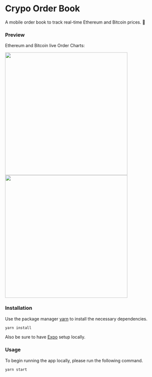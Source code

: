 # Crypo Order Book
A mobile order book to track real-time Ethereum and Bitcoin  prices. 🚀

### Preview
Ethereum and Bitcoin live Order Charts:

<p>
  <img src="https://user-images.githubusercontent.com/41558771/133944659-9a846b93-159f-485c-a16e-324c6bd2a46e.gif" height="400"/>
  <img src="https://user-images.githubusercontent.com/41558771/133944658-1c08298e-d90c-4af0-bafc-a82cbfa7fd14.gif" height="400"/>
</p>
  

### Installation

Use the package manager [yarn](https://yarnpkg.com/cli/install) to install the necessary
dependencies.

```bash
yarn install
```

Also be sure to have [Expo](https://docs.expo.dev/workflow/expo-cli/) setup locally.

### Usage

To begin running the app locally, please run the following command.

```bash
yarn start
```

